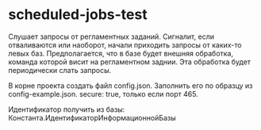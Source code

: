 # scheduled-jobs-test
Слушает запросы от регламентных заданий. Сигналит, если отваливаются или наоборот, начали приходить запросы от каких-то левых баз.
Предполагается, что в базе будет внешняя обработка, команда которой висит на регламентном заднии. Эта обработка будет периодически слать запросы.

В корне проекта создать файл config.json. Заполнить его по образцу из config-example.json.
secure: true, только если порт 465.

Идентификатор получить из базы: Константа.ИдентификаторИнформационнойБазы
